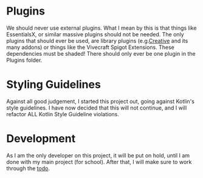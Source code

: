 # Plugins
We should never use external plugins. What I mean by this is that things like EssentialsX,
or similar massive plugins should not be needed. The only plugins that should ever be used,
are library plugins (e.g.[Creative](https://github.com/unnamed/creative) and its many addons) or things like the Vivecraft Spigot Extensions.
These dependencies must be shaded! There should only ever be one plugin in the Plugins folder.
# Styling Guidelines
Against all good judgement, I started this project out, going against Kotlin's style guidelines.
I have now decided that this will not continue, and I will refactor ALL Kotlin Style Guideline violations.
# Development
As I am the only developer on this project, it will be put on hold, until I am done with my main project (for school).
After that, I will make sure to work through the [todo](TODO.md).